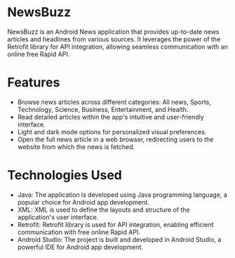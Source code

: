 # NewsBuzz
NewsBuzz is an Android News application that provides up-to-date news articles and headlines from various sources. It leverages the power of the Retrofit library for API integration, allowing seamless communication with an online free Rapid API.

# Features
* Browse news articles across different categories: All news, Sports, Technology, Science, Business, Entertainment, and Health.
* Read detailed articles within the app's intuitive and user-friendly interface.
* Light and dark mode options for personalized visual preferences.
* Open the full news article in a web browser, redirecting users to the website from which the news is fetched.

# Technologies Used
* Java: The application is developed using Java programming language, a popular choice for Android app development.
* XML: XML is used to define the layouts and structure of the application's user interface.
* Retrofit: Retrofit library is used for API integration, enabling efficient communication with free online Rapid API.
* Android Studio: The project is built and developed in Android Studio, a powerful IDE for Android app development.
